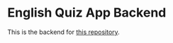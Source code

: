 # English Quiz App Backend

This is the backend for [this repository](<https://github.com/neilbishop324/english_quiz_app>).
